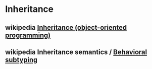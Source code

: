 # Inheritance



## wikipedia [Inheritance (object-oriented programming)](https://en.wikipedia.org/wiki/Inheritance_(object-oriented_programming))



## wikipedia Inheritance semantics / [Behavioral subtyping](https://en.wikipedia.org/wiki/Behavioral_subtyping)

